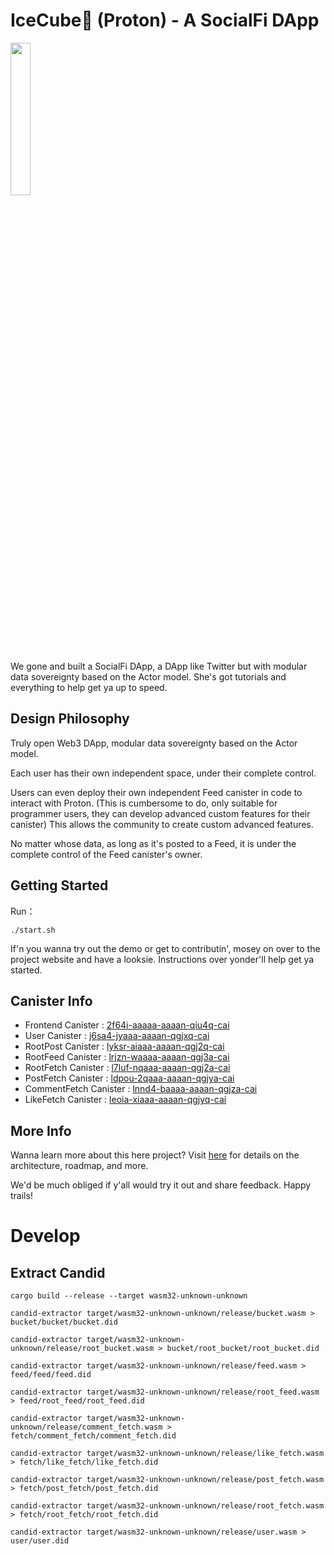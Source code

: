 # IceCube🧊 (Proton) - A SocialFi DApp

<img src="https://github.com/user-attachments/assets/4245a30f-c93e-47f5-bf6c-9522bdac0c17" style="width: 25%;" />
<br>

We gone and built a SocialFi DApp, a DApp like Twitter but with modular data sovereignty based on the Actor model. She's got tutorials and everything to help get ya up to speed.

## Design Philosophy

Truly open Web3 DApp, modular data sovereignty based on the Actor model. 

Each user has their own independent space, under their complete control.

Users can even deploy their own independent Feed canister in code to interact with Proton. (This is cumbersome to do, only suitable for programmer users, they can develop advanced custom features for their canister) This allows the community to create custom advanced features.

No matter whose data, as long as it's posted to a Feed, it is under the complete control of the Feed canister's owner.

## Getting Started
Run：
```shell
./start.sh
```

If'n you wanna try out the demo or get to contributin', mosey on over to the project website and have a looksie. Instructions over yonder'll help get ya started.

## Canister Info

- Frontend Canister : [2f64i-aaaaa-aaaan-qiu4q-cai](https://2f64i-aaaaa-aaaan-qiu4q-cai.icp0.io/)
- User Canister : [j6sa4-jyaaa-aaaan-qgjxq-cai](https://dashboard.internetcomputer.org/canister/j6sa4-jyaaa-aaaan-qgjxq-cai)
- RootPost Canister : [lyksr-aiaaa-aaaan-qgj2q-cai](https://dashboard.internetcomputer.org/canister/lyksr-aiaaa-aaaan-qgj2q-cai)
- RootFeed Canister : [lrjzn-waaaa-aaaan-qgj3a-cai](https://dashboard.internetcomputer.org/canister/lrjzn-waaaa-aaaan-qgj3a-cai)
- RootFetch Canister : [l7luf-nqaaa-aaaan-qgj2a-cai](https://dashboard.internetcomputer.org/canister/l7luf-nqaaa-aaaan-qgj2a-cai)
- PostFetch Canister : [ldpou-2qaaa-aaaan-qgjya-cai](https://dashboard.internetcomputer.org/canister/ldpou-2qaaa-aaaan-qgjya-cai)
- CommentFetch Canister : [lnnd4-baaaa-aaaan-qgjza-cai](https://dashboard.internetcomputer.org/canister/lnnd4-baaaa-aaaan-qgjza-cai)
- LikeFetch Canister : [leoia-xiaaa-aaaan-qgjyq-cai](https://dashboard.internetcomputer.org/canister/leoia-xiaaa-aaaan-qgjyq-cai)

## More Info
Wanna learn more about this here project? Visit [here](https://forum.dfinity.org/t/proton-a-socialfi-dapp-totally-base-on-actor-model/24832) for details on the architecture, roadmap, and more.

We'd be much obliged if y'all would try it out and share feedback. Happy trails!

# Develop

## Extract Candid
```shell
cargo build --release --target wasm32-unknown-unknown

candid-extractor target/wasm32-unknown-unknown/release/bucket.wasm > bucket/bucket/bucket.did

candid-extractor target/wasm32-unknown-unknown/release/root_bucket.wasm > bucket/root_bucket/root_bucket.did

candid-extractor target/wasm32-unknown-unknown/release/feed.wasm > feed/feed/feed.did

candid-extractor target/wasm32-unknown-unknown/release/root_feed.wasm > feed/root_feed/root_feed.did

candid-extractor target/wasm32-unknown-unknown/release/comment_fetch.wasm > fetch/comment_fetch/comment_fetch.did

candid-extractor target/wasm32-unknown-unknown/release/like_fetch.wasm > fetch/like_fetch/like_fetch.did

candid-extractor target/wasm32-unknown-unknown/release/post_fetch.wasm > fetch/post_fetch/post_fetch.did

candid-extractor target/wasm32-unknown-unknown/release/root_fetch.wasm > fetch/root_fetch/root_fetch.did

candid-extractor target/wasm32-unknown-unknown/release/user.wasm > user/user.did
```

